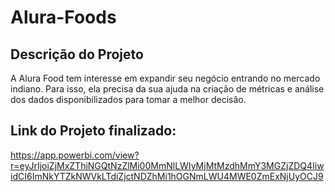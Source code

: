 # Alura-Foods

## Descrição do Projeto

A Alura Food tem interesse em expandir seu negócio entrando no mercado indiano. Para isso, ela precisa da sua ajuda na criação de métricas e análise dos dados disponibilizados para tomar a melhor decisão.


## Link do Projeto finalizado:

https://app.powerbi.com/view?r=eyJrIjoiZjMxZThiNGQtNzZlMi00MmNlLWIyMjMtMzdhMmY3MGZjZDQ4IiwidCI6ImNkYTZkNWVkLTdiZjctNDZhMi1hOGNmLWU4MWE0ZmExNjUyOCJ9
